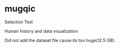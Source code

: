 # mugqic

Selection Test

Human history and data visualization

Did not add the dataset file cause its too huge(12.5 GB).
